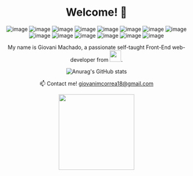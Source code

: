 <div align="center">

# Welcome! 👋
![image](https://img.shields.io/badge/HTML5-E34F26?style=for-the-badge&logo=html5&logoColor=white)
![image](https://img.shields.io/badge/CSS3-1572B6?style=for-the-badge&logo=css3&logoColor=white)
![image](https://img.shields.io/badge/JavaScript-F7DF1E?style=for-the-badge&logo=javascript&logoColor=black)
![image](https://img.shields.io/badge/TypeScript-007ACC?style=for-the-badge&logo=typescript&logoColor=white)
![image](https://img.shields.io/badge/MySQL-00000F?style=for-the-badge&logo=mysql&logoColor=white)
![image](https://img.shields.io/badge/Node.js-339933?style=for-the-badge&logo=nodedotjs&logoColor=white)
![image](https://img.shields.io/badge/React-20232A?style=for-the-badge&logo=react&logoColor=61DAFB)
![image](https://img.shields.io/badge/Bootstrap-563D7C?style=for-the-badge&logo=bootstrap&logoColor=white)
![image](https://img.shields.io/badge/Wordpress-21759B?style=for-the-badge&logo=wordpress&logoColor=white
)
![image](https://img.shields.io/badge/Visual_Studio_Code-0078D4?style=for-the-badge&logo=visual%20studio%20code&logoColor=white
)
![image](https://img.shields.io/badge/Microsoft_Office-D83B01?style=for-the-badge&logo=microsoft-office&logoColor=white
)
![image](https://img.shields.io/badge/Trello-0052CC?style=for-the-badge&logo=trello&logoColor=white
)
![image](https://img.shields.io/badge/Adobe%20Illustrator-FF9A00?style=for-the-badge&logo=adobe%20illustrator&logoColor=white
)
![image](https://img.shields.io/badge/Adobe%20Photoshop-31A8FF?style=for-the-badge&logo=Adobe%20Photoshop&logoColor=black
)
  
My name is Giovani Machado, a passionate self-taught Front-End web-developer from <img src="https://upload.wikimedia.org/wikipedia/commons/thumb/0/05/Flag_of_Brazil.svg/2560px-Flag_of_Brazil.svg.png" width="30px"/>. 
  
![Anurag's GitHub stats](https://github-readme-stats.vercel.app/api?username=Elesiann&show_icons=true&theme=tokyonight) 



📫 Contact me!  giovanimcorrea18@gmail.com

  <img src ="https://images.squarespace-cdn.com/content/v1/5b0753327e3c3a99d57f660e/1546036363406-SRNUE43LF01JUWMA2A75/ke17ZwdGBToddI8pDm48kCdD9v2NVSGvvJo5IxmSEo9Zw-zPPgdn4jUwVcJE1ZvWQUxwkmyExglNqGp0IvTJZamWLI2zvYWH8K3-s_4yszcp2ryTI0HqTOaaUohrI8PI1G0ZeKuPxPvEqt1obVxr2NXtkTyh2VQc7FE0x9Ec1zs/image-asset.gif" width="200px"/>
</div>
